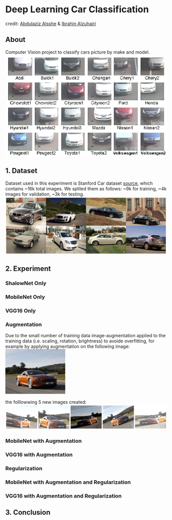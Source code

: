 
<!-- ![banner Image](Graphs/class_montage.jpg?raw=true "banner") -->

# Deep Learning Car Classification
credit: [Abdulaziz Alsshe](https://github.com/AbdulazizAlshehri) & [Ibrahin Alzuhairi](https://github.com/ibalzuhairi)

## About
Computer Vision project to classify cars picture by make and model. 
</br>
![Car Classification Cam Image](Graphs/car_classification_security_cam.png?raw=true "Car Classification Cam")


## 1. Dataset
Dataset used in this experiment is Stanford Car dataset [source](http://ai.stanford.edu/~jkrause/cars/car_dataset.html), which contains ~16k total images. We splited them as follows: ~9k for training, ~4k images for validation, ~3k for testing. 
</br> 
![Dataset Example Image](Graphs/dataset.jpg?raw=true "Dataset Example")


## 2. Experiment

### ShalowNet Only

### MobileNet Only

### VGG16 Only

### Augmentation
Due to the small number of training data image-augmentation applied to the training data (i.e. scaling, rotation, brightness) to avoide overfitting, for example by applying augmentation on the following image:
</br>
<img src="Graphs/Augmentation_original.jpg" height="140">

the folllowwing 5 new images created:
![Augmentation Result Images](Graphs/Augmentation2.png?raw=true "Augmentation Result")

### MobileNet with Augmentation

### VGG16 with Augmentation

### Regularization

### MobileNet with Augmentation and Regularization

### VGG16 with Augmentation and Regularization

## 3. Conclusion


